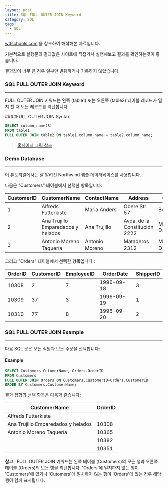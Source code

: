 ```yaml
---
layout: post
title: SQL FULL OUTER JOIN Keyword
category: SQL
tags:
  - SQL
---
```




[w3schools.com](www.w3schools.com/sql) 을 참조하여 해석해본 자료입니다.

기본적으로 실행문의 결과값은 사이트에 직접가서 실행해보고 결과를 확인하는것이 좋습니다.

결과값이 너무 큰 경우 일부만 발췌하거나 기록하지 않았습니다.





### SQL FULL OUTER JOIN Keyword

---

FULL OUTER JOIN 키워드는 왼쪽 (table1) 또는 오른쪽 (table2) 테이블 레코드가 일치 할 때 모든 레코드를 리턴합니다.



####FULL OUTER JOIN Syntax

```sql
SELECT column_name(S)
FROM table1
FULL OUTER JOIN table2 ON table1.column_name = table2.column_name;
```


>[홈페이지 그림 참조](https://www.w3schools.com/sql/sql_join_inner.asp)





### Demo Database

---

이 튜토리얼에서는 잘 알려진 Northwind 샘플 데이터베이스를 사용합니다.

다음은 "Customers" 테이블에서 선택한 항목입니다:

| CustomerID | CustomerName                       | ContactName    | Address                       | City        | PostalCode | Country |
| ---------- | ---------------------------------- | -------------- | ----------------------------- | ----------- | ---------- | ------- |
| 1          | Alfreds Futterkiste                | Maria Anders   | Obere Str. 57                 | Berlin      | 12209      | Germany |
| 2          | Ana Trujillo Emparedados y helados | Ana Trujillo   | Avda. de la Constitución 2222 | México D.F. | 05021      | Mexico  |
| 3          | Antonio Moreno Taquería            | Antonio Moreno | Mataderos 2312                | México D.F. | 05023      | Mexico  |



그리고 "Orders" 테이블에서 선택한 항목입니다 :

| OrderID | CustomerID | EmployeeID | OrderDate  | ShipperID |
| ------- | ---------- | ---------- | ---------- | --------- |
| 10308   | 2          | 7          | 1996-09-18 | 3         |
| 10309   | 37         | 3          | 1996-09-19 | 1         |
| 10310   | 77         | 8          | 1996-09-20 | 2         |



### SQL FULL OUTER JOIN Example

---

다음 SQL 문은 모든 직원과 모든 주문을 선택합니다:



#### Example

```sql
SELECT Customers.CutomerName, Orders.OrderID
FROM Customers
FULL OUTER JOIN Orders ON Customers.CustomerID=Orders.CustomerID
ORDER BY Customers.CustomerName;
```



결과 집합의 선택 항목은 다음과 같습니다:



| CustomerName                       | OrderID |
| ---------------------------------- | ------- |
| Alfreds Futterkiste                |         |
| Ana Trujillo Emparedados y helados | 10308   |
| Antonio Moreno Taquería            | 10365   |
|                                    | 10382   |
|                                    | 10351   |

**참고** : FULL OUTER JOIN 키워드는 왼쪽 테이블 (Customers)의 모든 행과 오른쪽 테이블 (Orders)의 모든 행을 리턴합니다. 'Orders'에 일치하지 않는 행이 'Customers'에 있거나 'Cutomers'에 일치하지 않는 행이 'Orders'에 있는 경우 해당 행이 함께 표시됩니다.